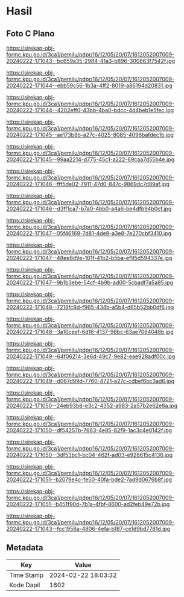 # Hasil

## Foto C Plano

https://sirekap-obj-formc.kpu.go.id/3ca1/pemilu/pdpr/16/12/05/20/07/1612052007009-20240222-171043--bc659a35-2984-41a3-b896-300863f7542f.jpg

https://sirekap-obj-formc.kpu.go.id/3ca1/pemilu/pdpr/16/12/05/20/07/1612052007009-20240222-171044--ebb59c56-1b3a-4ff2-8019-a86194d20831.jpg

https://sirekap-obj-formc.kpu.go.id/3ca1/pemilu/pdpr/16/12/05/20/07/1612052007009-20240222-171044--4202eff0-43bb-4ba0-bdcc-4d4beb1e5fec.jpg

https://sirekap-obj-formc.kpu.go.id/3ca1/pemilu/pdpr/16/12/05/20/07/1612052007009-20240222-171045--ae173b8b-a27c-4025-8085-4096bafdec1b.jpg

https://sirekap-obj-formc.kpu.go.id/3ca1/pemilu/pdpr/16/12/05/20/07/1612052007009-20240222-171045--99aa2214-d775-45c1-a222-69caa7d55b4e.jpg

https://sirekap-obj-formc.kpu.go.id/3ca1/pemilu/pdpr/16/12/05/20/07/1612052007009-20240222-171046--fff5de02-7911-47d0-847c-9869dc7d89af.jpg

https://sirekap-obj-formc.kpu.go.id/3ca1/pemilu/pdpr/16/12/05/20/07/1612052007009-20240222-171046--d3ff1ca7-b7a0-4bb0-a4a6-be4dfb94b0cf.jpg

https://sirekap-obj-formc.kpu.go.id/3ca1/pemilu/pdpr/16/12/05/20/07/1612052007009-20240222-171047--05f46169-7d81-4de8-a3e8-7e270cbf3410.jpg

https://sirekap-obj-formc.kpu.go.id/3ca1/pemilu/pdpr/16/12/05/20/07/1612052007009-20240222-171047--48ee8d9e-101f-41b2-b5ba-ef95d594337e.jpg

https://sirekap-obj-formc.kpu.go.id/3ca1/pemilu/pdpr/16/12/05/20/07/1612052007009-20240222-171047--9b1b3ebe-54cf-4b9b-ad00-5cbadf7a5a85.jpg

https://sirekap-obj-formc.kpu.go.id/3ca1/pemilu/pdpr/16/12/05/20/07/1612052007009-20240222-171048--7218fc8d-f965-434b-a5b4-d65b52bb0df6.jpg

https://sirekap-obj-formc.kpu.go.id/3ca1/pemilu/pdpr/16/12/05/20/07/1612052007009-20240222-171048--3a10ceef-6d16-4137-98bc-63ae7064048b.jpg

https://sirekap-obj-formc.kpu.go.id/3ca1/pemilu/pdpr/16/12/05/20/07/1612052007009-20240222-171049--64f06214-3e6d-49c7-9e82-eae928adf00c.jpg

https://sirekap-obj-formc.kpu.go.id/3ca1/pemilu/pdpr/16/12/05/20/07/1612052007009-20240222-171049--d067d99d-7760-4721-a27c-cdbef6bc3ad6.jpg

https://sirekap-obj-formc.kpu.go.id/3ca1/pemilu/pdpr/16/12/05/20/07/1612052007009-20240222-171050--24eb93b8-e3c2-4352-a983-2a57b2e62e8a.jpg

https://sirekap-obj-formc.kpu.go.id/3ca1/pemilu/pdpr/16/12/05/20/07/1612052007009-20240222-171050--df54257b-7663-4e85-82f9-1ac3c4e0142f.jpg

https://sirekap-obj-formc.kpu.go.id/3ca1/pemilu/pdpr/16/12/05/20/07/1612052007009-20240222-171050--3df53bc1-bc04-462f-ad03-e928615c4136.jpg

https://sirekap-obj-formc.kpu.go.id/3ca1/pemilu/pdpr/16/12/05/20/07/1612052007009-20240222-171051--b2079e4c-fe50-40fa-bde2-7ad9d0676b8f.jpg

https://sirekap-obj-formc.kpu.go.id/3ca1/pemilu/pdpr/16/12/05/20/07/1612052007009-20240222-171051--b451f90d-7b1a-4fbf-8600-ad2feb49e72b.jpg

https://sirekap-obj-formc.kpu.go.id/3ca1/pemilu/pdpr/16/12/05/20/07/1612052007009-20240222-171043--fcc1958a-4806-4efa-b187-ce1d9bd7781d.jpg


## Metadata

| Key        | Value               |
| ---------- | ------------------- |
| Time Stamp | 2024-02-22 18:03:32 |
| Kode Dapil | 1602                |



